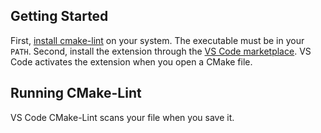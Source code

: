 <!-- Jekyll and Github Pages process this file into a website. A level -->
<!-- heading is redundant in the produced HTML. -->
<!-- markdownlint-disable MD041 -->

## Getting Started

First, [install cmake-lint]() on your system. The executable must be in your
`PATH`. Second, install the extension through the
[VS Code marketplace](https://marketplace.visualstudio.com/items?itemName=brobeson.vscode-cmake-lint).
VS Code activates the extension when you open a CMake file.

## Running CMake-Lint

VS Code CMake-Lint scans your file when you save it.
